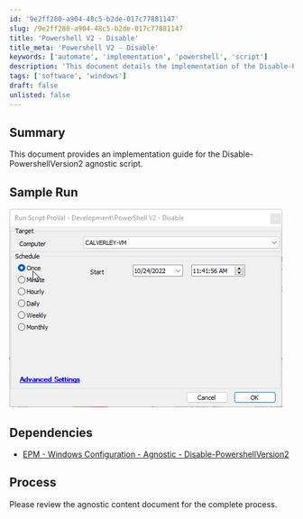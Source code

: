 ```yaml
---
id: '9e2ff280-a904-48c5-b2de-017c77881147'
slug: /9e2ff280-a904-48c5-b2de-017c77881147
title: 'Powershell V2 - Disable'
title_meta: 'Powershell V2 - Disable'
keywords: ['automate', 'implementation', 'powershell', 'script']
description: 'This document details the implementation of the Disable-PowershellVersion2 agnostic script within ConnectWise Automate, including sample runs and dependencies.'
tags: ['software', 'windows']
draft: false
unlisted: false
---
```


## Summary

This document provides an implementation guide for the Disable-PowershellVersion2 agnostic script.

## Sample Run

![Sample Run](../../../static/img/docs/9e2ff280-a904-48c5-b2de-017c77881147/image_1.png)

## Dependencies

- [EPM - Windows Configuration - Agnostic - Disable-PowershellVersion2](/docs/1691cc51-ef36-451d-9086-ca69c6ef85d8)

## Process

Please review the agnostic content document for the complete process.

